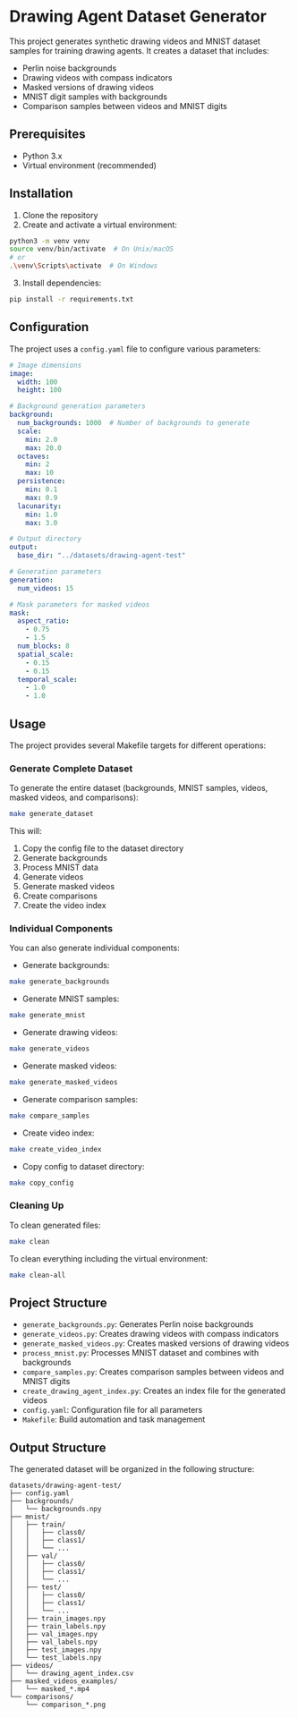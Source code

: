 # Drawing Agent Dataset Generator

This project generates synthetic drawing videos and MNIST dataset samples for training drawing agents. It creates a dataset that includes:
- Perlin noise backgrounds
- Drawing videos with compass indicators
- Masked versions of drawing videos
- MNIST digit samples with backgrounds
- Comparison samples between videos and MNIST digits

## Prerequisites

- Python 3.x
- Virtual environment (recommended)

## Installation

1. Clone the repository
2. Create and activate a virtual environment:
```bash
python3 -m venv venv
source venv/bin/activate  # On Unix/macOS
# or
.\venv\Scripts\activate  # On Windows
```

3. Install dependencies:
```bash
pip install -r requirements.txt
```

## Configuration

The project uses a `config.yaml` file to configure various parameters:

```yaml
# Image dimensions
image:
  width: 100
  height: 100

# Background generation parameters
background:
  num_backgrounds: 1000  # Number of backgrounds to generate
  scale:
    min: 2.0
    max: 20.0
  octaves:
    min: 2
    max: 10
  persistence:
    min: 0.1
    max: 0.9
  lacunarity:
    min: 1.0
    max: 3.0

# Output directory
output:
  base_dir: "../datasets/drawing-agent-test"

# Generation parameters
generation:
  num_videos: 15

# Mask parameters for masked videos
mask:
  aspect_ratio:
    - 0.75
    - 1.5
  num_blocks: 8
  spatial_scale:
    - 0.15
    - 0.15
  temporal_scale:
    - 1.0
    - 1.0
```

## Usage

The project provides several Makefile targets for different operations:

### Generate Complete Dataset
To generate the entire dataset (backgrounds, MNIST samples, videos, masked videos, and comparisons):
```bash
make generate_dataset
```

This will:
1. Copy the config file to the dataset directory
2. Generate backgrounds
3. Process MNIST data
4. Generate videos
5. Generate masked videos
6. Create comparisons
7. Create the video index

### Individual Components
You can also generate individual components:

- Generate backgrounds:
```bash
make generate_backgrounds
```

- Generate MNIST samples:
```bash
make generate_mnist
```

- Generate drawing videos:
```bash
make generate_videos
```

- Generate masked videos:
```bash
make generate_masked_videos
```

- Generate comparison samples:
```bash
make compare_samples
```

- Create video index:
```bash
make create_video_index
```

- Copy config to dataset directory:
```bash
make copy_config
```

### Cleaning Up
To clean generated files:
```bash
make clean
```

To clean everything including the virtual environment:
```bash
make clean-all
```

## Project Structure

- `generate_backgrounds.py`: Generates Perlin noise backgrounds
- `generate_videos.py`: Creates drawing videos with compass indicators
- `generate_masked_videos.py`: Creates masked versions of drawing videos
- `process_mnist.py`: Processes MNIST dataset and combines with backgrounds
- `compare_samples.py`: Creates comparison samples between videos and MNIST digits
- `create_drawing_agent_index.py`: Creates an index file for the generated videos
- `config.yaml`: Configuration file for all parameters
- `Makefile`: Build automation and task management

## Output Structure

The generated dataset will be organized in the following structure:
```
datasets/drawing-agent-test/
├── config.yaml
├── backgrounds/
│   └── backgrounds.npy
├── mnist/
│   ├── train/
│   │   ├── class0/
│   │   ├── class1/
│   │   └── ...
│   ├── val/
│   │   ├── class0/
│   │   ├── class1/
│   │   └── ...
│   ├── test/
│   │   ├── class0/
│   │   ├── class1/
│   │   └── ...
│   ├── train_images.npy
│   ├── train_labels.npy
│   ├── val_images.npy
│   ├── val_labels.npy
│   ├── test_images.npy
│   └── test_labels.npy
├── videos/
│   └── drawing_agent_index.csv
├── masked_videos_examples/
│   └── masked_*.mp4
└── comparisons/
    └── comparison_*.png
```